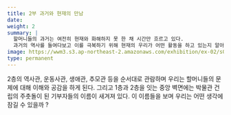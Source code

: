 ```yaml
---
title: 2부 과거와 현재의 만남
date: 
weight: 2
summary: |
  할머니들의 과거는 여전히 현재와 화해하지 못 한 채 시간만 흐르고 있다. 
  과거의 역사를 들여다보고 이를 극복하기 위해 현재의 우리가 어떤 활동을 하고 있는지 알아본다.
image: https://wwm3.s3.ap-northeast-2.amazonaws.com/exhibition/ex-02/s0-item1.png
type: permanent
---
```


2층의 역사관, 운동사관, 생애관, 추모관 등을 순서대로 관람하며 우리는 할머니들의 문제에 대해 이해와 공감을 하게 된다. 
그리고 1층과 2층을 잇는 중앙 벽면에는 박물관 건립의 주춧돌이 된 기부자들의 이름이 새겨져 있다. 
이 이름들을 보며 우리는 어떤 생각에 잠길 수 있을까 ?